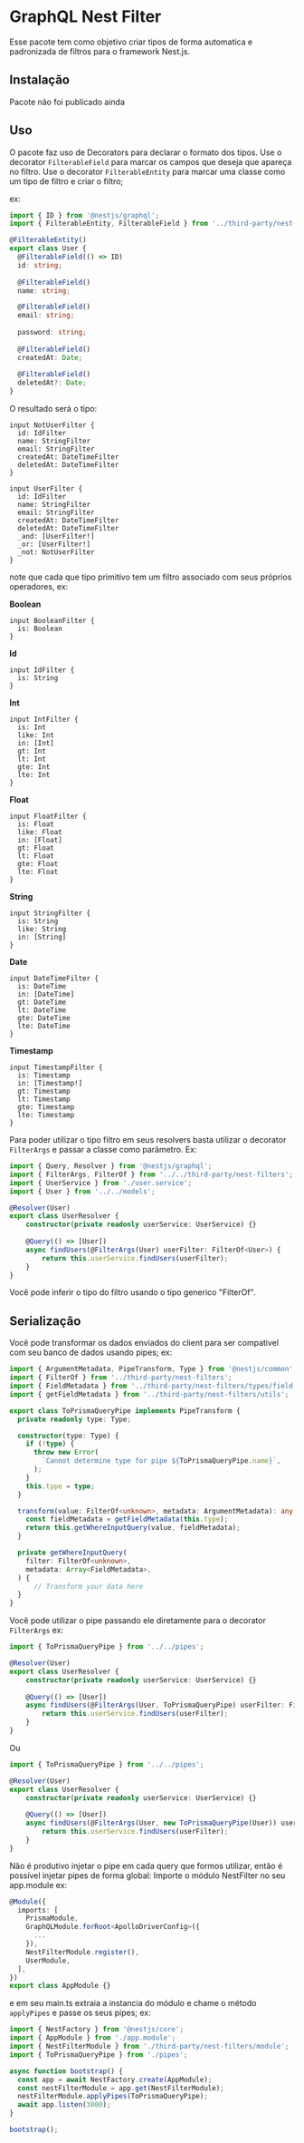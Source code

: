 # GraphQL Nest Filter
Esse pacote tem como objetivo criar tipos de forma automatica e padronizada de filtros para o framework Nest.js.

## Instalação
Pacote não foi publicado ainda

## Uso
O pacote faz uso de Decorators para declarar o formato dos tipos.
Use o decorator ```FilterableField``` para marcar os campos que deseja que apareça no filtro.
Use o decorator ```FilterableEntity``` para marcar uma classe como um tipo de filtro e criar o filtro;

ex: 
```ts
import { ID } from '@nestjs/graphql';
import { FilterableEntity, FilterableField } from '../third-party/nest-filters';

@FilterableEntity()
export class User {
  @FilterableField(() => ID)
  id: string;
  
  @FilterableField()
  name: string;

  @FilterableField()
  email: string;
  
  password: string;
    
  @FilterableField()
  createdAt: Date;
  
  @FilterableField()
  deletedAt?: Date;
}
```

O resultado será o tipo:

````gql
input NotUserFilter {
  id: IdFilter
  name: StringFilter
  email: StringFilter
  createdAt: DateTimeFilter
  deletedAt: DateTimeFilter
}

input UserFilter {
  id: IdFilter
  name: StringFilter
  email: StringFilter
  createdAt: DateTimeFilter
  deletedAt: DateTimeFilter
  _and: [UserFilter!]
  _or: [UserFilter!]
  _not: NotUserFilter
}
````

note que cada que tipo primitivo tem um filtro associado com seus próprios operadores, ex:

**Boolean**
```gql
input BooleanFilter {
  is: Boolean
}
```

**Id**
```gql
input IdFilter {
  is: String
}
```

**Int**
```gql
input IntFilter {
  is: Int
  like: Int
  in: [Int]
  gt: Int
  lt: Int
  gte: Int
  lte: Int
}
```

**Float**
```gql
input FloatFilter {
  is: Float
  like: Float
  in: [Float]
  gt: Float
  lt: Float
  gte: Float
  lte: Float
}
```

**String**
```gql
input StringFilter {
  is: String
  like: String
  in: [String]
}
```

**Date**
```gql
input DateTimeFilter {
  is: DateTime
  in: [DateTime]
  gt: DateTime
  lt: DateTime
  gte: DateTime
  lte: DateTime
}
```

**Timestamp**
```gql
input TimestampFilter {
  is: Timestamp
  in: [Timestamp!]
  gt: Timestamp
  lt: Timestamp
  gte: Timestamp
  lte: Timestamp
}
```

Para poder utilizar o tipo filtro em seus resolvers basta utilizar o decorator ```FilterArgs``` e passar a classe como parâmetro.
Ex:

````ts
import { Query, Resolver } from '@nestjs/graphql';
import { FilterArgs, FilterOf } from '../../third-party/nest-filters';
import { UserService } from './user.service';
import { User } from '../../models';

@Resolver(User)
export class UserResolver {
    constructor(private readonly userService: UserService) {}
    
    @Query(() => [User])
    async findUsers(@FilterArgs(User) userFilter: FilterOf<User>) {
        return this.userService.findUsers(userFilter);
    }
}
````

Você pode inferir o tipo do filtro usando o tipo generico "FilterOf".

## Serialização
Você pode transformar os dados enviados do client para ser compativel com seu banco de dados usando pipes;
ex: 

````ts
import { ArgumentMetadata, PipeTransform, Type } from '@nestjs/common';
import { FilterOf } from '../third-party/nest-filters';
import { FieldMetadata } from '../third-party/nest-filters/types/field-metadata';
import { getFieldMetadata } from '../third-party/nest-filters/utils';

export class ToPrismaQueryPipe implements PipeTransform {
  private readonly type: Type;

  constructor(type: Type) {
    if (!type) {
      throw new Error(
        `Cannot determine type for pipe ${ToPrismaQueryPipe.name}`,
      );
    }
    this.type = type;
  }

  transform(value: FilterOf<unknown>, metadata: ArgumentMetadata): any {
    const fieldMetadata = getFieldMetadata(this.type);
    return this.getWhereInputQuery(value, fieldMetadata);
  }

  private getWhereInputQuery(
    filter: FilterOf<unknown>,
    metadata: Array<FieldMetadata>,
  ) {
      // Transform your data here
  }
}
````

Você pode utilizar o pipe passando ele diretamente para o decorator ```FilterArgs```
ex:

````ts
import { ToPrismaQueryPipe } from '../../pipes';

@Resolver(User)
export class UserResolver {
    constructor(private readonly userService: UserService) {}
    
    @Query(() => [User])
    async findUsers(@FilterArgs(User, ToPrismaQueryPipe) userFilter: FilterOf<User>) {
        return this.userService.findUsers(userFilter);
    }
}
````

Ou

````ts
import { ToPrismaQueryPipe } from '../../pipes';

@Resolver(User)
export class UserResolver {
    constructor(private readonly userService: UserService) {}
    
    @Query(() => [User])
    async findUsers(@FilterArgs(User, new ToPrismaQueryPipe(User)) userFilter: FilterOf<User>) {
        return this.userService.findUsers(userFilter);
    }
}
````

Não é produtivo injetar o pipe em cada query que formos utilizar, então é possível injetar pipes de forma global:
Importe o módulo NestFilter no seu app.module
ex:

````ts
@Module({
  imports: [
    PrismaModule,
    GraphQLModule.forRoot<ApolloDriverConfig>({
      ...
    }),
    NestFilterModule.register(),
    UserModule,
  ],
})
export class AppModule {}
````

e em seu main.ts extraia a instancia do módulo e chame o método ```applyPipes``` e passe os seus pipes;
ex:
````ts
import { NestFactory } from '@nestjs/core';
import { AppModule } from './app.module';
import { NestFilterModule } from './third-party/nest-filters/module';
import { ToPrismaQueryPipe } from './pipes';

async function bootstrap() {
  const app = await NestFactory.create(AppModule);
  const nestFilterModule = app.get(NestFilterModule);
  nestFilterModule.applyPipes(ToPrismaQueryPipe);
  await app.listen(3000);
}

bootstrap();
````